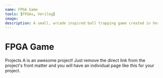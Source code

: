 ```yaml
---
name: FPGA Game
tools: [FPGAs, Verilog]
image: 
description: A small, arcade inspired ball trapping game created in Verilog on an FPGA
---
```


# FPGA Game

Projects A is an awesome project! Just remove the direct link from the project's front matter and you will have an individual page like this for your project.

